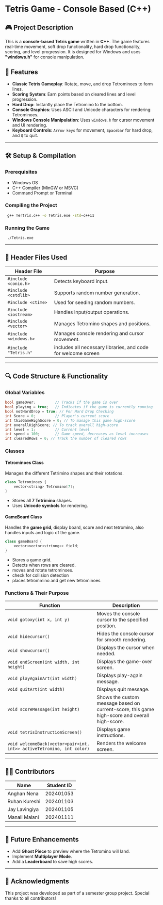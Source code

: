 # Tetris Game - Console Based (C++)

## 🎮 Project Description
This is a **console-based Tetris game** written in **C++**. The game features real-time movement, soft drop functionality, hard drop functionality, scoring, and level progression. It is designed for Windows and uses **"windows.h"** for console manipulation.

## 🚀 Features
- **Classic Tetris Gameplay**: Rotate, move, and drop Tetrominoes to form lines.
- **Scoring System**: Earn points based on cleared lines and level progression.
- **Hard Drop**: Instantly place the Tetromino to the bottom.
- **Console Graphics**: Uses ASCII and Unicode characters for rendering Tetrominoes.
- **Windows Console Manipulation**: Uses `windows.h` for cursor movement and UI rendering.
- **Keyboard Controls**: `Arrow keys` for movement, `Spacebar` for hard drop, and `Q` to quit.

---

## 🛠️ Setup & Compilation
### **Prerequisites**
- Windows OS
- C++ Compiler (MinGW or MSVC)
- Command Prompt or Terminal

### **Compiling the Project**
```sh
 g++ Tertris.c++ -o Tetris.exe -std=c++11
```

### **Running the Game**
```sh
 ./Tetris.exe
```

---

## 📜 Header Files Used

| Header File | Purpose |
|------------|---------|
| `#include <conio.h>` | Detects keyboard input. |
| `#include <cstdlib>` | Supports random number generation. |
| `#include <ctime>` | Used for seeding random numbers. |
| `#include <iostream>` | Handles input/output operations. |
| `#include <vector>` | Manages Tetromino shapes and positions. |
| `#include <windows.h>` | Manages console rendering and cursor movement. |
| `#include "Tetris.h"` | includes all necessary libraries, and code for welcome screen |

---

## 🔍 Code Structure & Functionality
### **Global Variables**
```cpp
bool gameOver;         // Tracks if the game is over
bool playing = true;   // Indicates if the game is currently running
bool notHardDrop = true; // For Hard Drop Checking
int Score = 0;         // Player's current score
int thisGameHighScore = 0; // To manage this game high-score
int overallHighScore; // To track overall high-score
int level = 1;         // Current level
int speed = 100;       // Game speed, decreases as level increases
int clearedRows = 0; // Track the number of cleared rows
```

### **Classes**
#### **Tetrominoes Class**
Manages the different Tetrimino shapes and their rotations.
```cpp
class Tetrominoes {
    vector<string> Tetromino[7];
}
```
- Stores all **7 Tetrimino** shapes.
- Uses **Unicode symbols** for rendering.

#### **GameBoard Class**
Handles the **game grid**, display board, score and next tetromino, also handles inputs and logic of the game.
```cpp
class gameBoard {
    vector<vector<strinng>> field;
}
```
- Stores a game grid.
- Detects when rows are cleared.
- moves and rotate tetrominoes.
- check for collision detection
- places tetrommino and get new tetrominoes

### **Functions & Their Purpose**
| Function | Description |
|----------|-------------|
| `void gotoxy(int x, int y)` | Moves the console cursor to the specified position. |
| `void hidecursor()` | Hides the console cursor for smooth rendering. |
| `void showcursor()` | Displays the cursor when needed. |
| `void endScreen(int width, int height)` | Displays the game-over screen. |
| `void playAgainArt(int width)` | Displays play-again message. |
| `void quitArt(int width)` | Displays quit message. |
| `void scoreMessage(int height)` | Shows the custom message based on current-score, this game high-score and overall high-score. |
| `void tetrisInstructionScreen()` | Displays game instructions. |
| `void welcomeBack(vector<pair<int, int>> activeTetromino, int color)` | Renders the welcome screen. |

---

## 👨‍💻 Contributors
| Name | Student ID |
|------|-----------|
| Anghan Nena | 202401053 |
| Ruhan Kureshi | 202401103 |
| Jay Lavingiya | 202401105 |
| Manali Malani | 202401111 |

---

## 📌 Future Enhancements
- Add **Ghost Piece** to preview where the Tetromino will land.
- Implement **Multiplayer Mode**.
- Add a **Leaderboard** to save high scores.

---

## 📢 Acknowledgments
This project was developed as part of a semester group project. Special thanks to all contributors!

